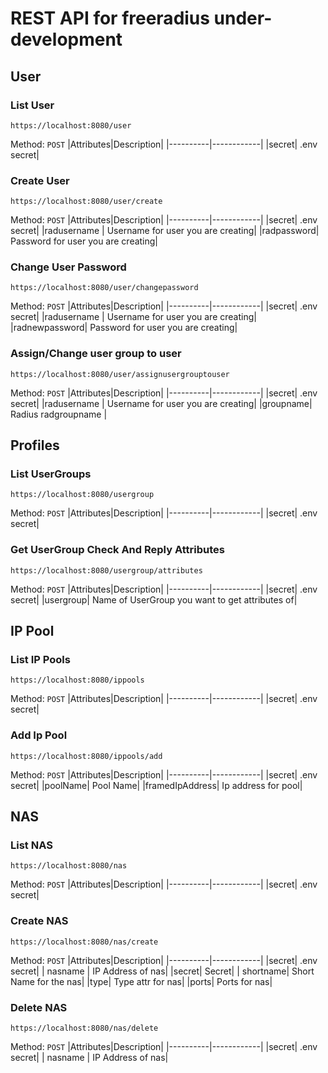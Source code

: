# REST API for freeradius under-development

## User

### List User
```
https://localhost:8080/user
```
Method: `POST`
|Attributes|Description|
|----------|------------|
|secret| .env secret|

### Create User
```
https://localhost:8080/user/create
```
Method: `POST`
|Attributes|Description|
|----------|------------|
|secret| .env secret|
|radusername | Username for user you are creating|
|radpassword| Password for user you are creating|

### Change User Password
```
https://localhost:8080/user/changepassword
```
Method: `POST`
|Attributes|Description|
|----------|------------|
|secret| .env secret|
|radusername | Username for user you are creating|
|radnewpassword| Password for user you are creating|

### Assign/Change user group to user
```
https://localhost:8080/user/assignusergrouptouser
```
Method: `POST`
|Attributes|Description|
|----------|------------|
|secret| .env secret|
|radusername | Username for user you are creating|
|groupname| Radius radgroupname |

## Profiles

### List UserGroups
```
https://localhost:8080/usergroup
```
Method: `POST`
|Attributes|Description|
|----------|------------|
|secret| .env secret|

### Get UserGroup Check And Reply Attributes
```
https://localhost:8080/usergroup/attributes
```
Method: `POST`
|Attributes|Description|
|----------|------------|
|secret| .env secret|
|usergroup| Name of UserGroup you want to get attributes of|

## IP Pool

### List IP Pools
```
https://localhost:8080/ippools
```
Method: `POST`
|Attributes|Description|
|----------|------------|
|secret| .env secret|

### Add Ip Pool
```
https://localhost:8080/ippools/add
```
Method: `POST`
|Attributes|Description|
|----------|------------|
|secret| .env secret|
|poolName| Pool Name|
|framedIpAddress| Ip address for pool|

## NAS

### List NAS
```
https://localhost:8080/nas
```
Method: `POST`
|Attributes|Description|
|----------|------------|
|secret| .env secret|

### Create NAS
```
https://localhost:8080/nas/create
```
Method: `POST`
|Attributes|Description|
|----------|------------|
|secret| .env secret|
| nasname | IP Address of nas|
|secret| Secret|
| shortname| Short Name for the nas|
|type| Type attr for nas|
|ports| Ports for nas|

### Delete NAS
```
https://localhost:8080/nas/delete
```
Method: `POST`
|Attributes|Description|
|----------|------------|
|secret| .env secret|
| nasname | IP Address of nas|
